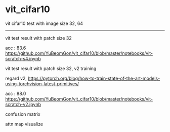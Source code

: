 # vit_cifar10
vit cifar10 test with image size 32, 64

***
vit test result with patch size 32

acc : 83.6
https://github.com/YuBeomGon/vit_cifar10/blob/master/notebooks/vit-scratch-s4.ipynb

vit test result with patch size 32, v2 training

regard v2, 
https://pytorch.org/blog/how-to-train-state-of-the-art-models-using-torchvision-latest-primitives/

acc : 88.0
https://github.com/YuBeomGon/vit_cifar10/blob/master/notebooks/vit-scratch-v2.ipynb

confusion matrix



attn map visualize


